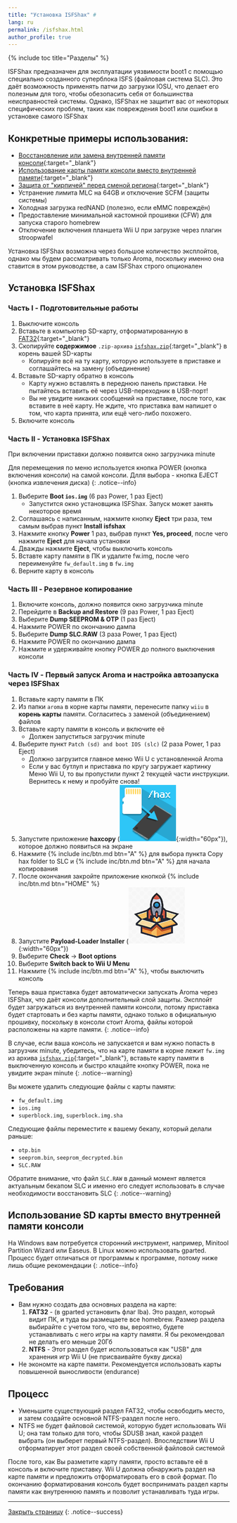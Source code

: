```yaml
---
title: "Установка ISFShax" #
lang: ru
permalink: /isfshax.html
author_profile: true
---
```


{% include toc title="Разделы" %}

ISFShax предназначен для эксплуатации уязвимости boot1 с помощью специально созданного суперблока ISFS (файловая система SLC). Это даёт возможность применять патчи до загрузки IOSU, что делает его полезным для того, чтобы обезопасить себя от большинства неисправностей системы. Однако, ISFShax не защитит вас от некоторых специфических проблем, таких как повреждения boot1 или ошибки в установке самого ISFShax

## Конкретные примеры использования:
- [Восстановление или замена внутренней памяти консоли](https://gbatemp.net/threads/how-to-upgrading-rebuilding-wii-u-internal-memory-mlc.636309/){:target="_blank"}
- [Использование карты памяти консоли вместо внутренней памяти](https://gbatemp.net/threads/sdusb-the-modern-way-to-play-wii-u-games-from-sd-at-full-speed.655744/){:target="_blank"}
- [Защита от "кирпичей" перед сменой региона](wiiu-region-change){:target="_blank"}
- Устранение лимита MLC на 64GB и отключение SCFM (защиты системы)
- Холодная загрузка redNAND (полезно, если eMMC повреждён)
- Предоставление минимальной кастомной прошивки (CFW) для запуска старого homebrew
- Отключение включения планшета Wii U при загрузке через плагин stroopwafel

Установка ISFShax возможна через большое количество эксплойтов, однако мы будем рассматривать только Aroma, поскольку именно она ставится в этом руководстве, а сам ISFShax строго опционален

## Установка ISFShax
### Часть I - Подготовительные работы

1. Выключите консоль
1. Вставьте в компьютер SD-карту, отформатированную в [FAT32](https://customfw.xyz/format_sd){:target="_blank"}
1. Скопируйте **содержимое** `.zip-архива` [`isfshax.zip`](/files/isfshax.zip){:target="_blank"} в корень вашей SD-карты
	* Копируйте всё на ту карту, которую используете в приставке и соглашайтесь на замену (объединение)
1. Вставьте SD-карту обратно в консоль
	* Карту нужно вставлять в переднюю панель приставки. Не пытайтесь вставить её через USB-переходник в USB-порт!
	* Вы не увидите никаких сообщений на приставке, после того, как вставите в неё карту. Не ждите, что приставка вам напишет о том, что карта принята, или ещё чего-либо похожего.
1. Включите консоль

### Часть II - Установка ISFShax

При включении приставки должно появится окно загрузчика minute

Для перемещения по меню используется кнопка POWER (кнопка включения консоли) на самой консоли. Длля выбора - кнопка EJECT (кнопка извлечения диска)
{: .notice--info}

1. Выберите **Boot `ios.img`** (6 раз Power, 1 раз Eject)
	* Запустится окно установщика ISFShax. Запуск может занять некоторое время
1. Соглашаясь с написанным, нажмите кнопку **Eject** три раза, тем самым выбрав пункт **Install isfshax**
1. Нажмите кнопку **Power** 1 раз, выбрав пункт **Yes, proceed**, после чего нажмите **Eject** для начала установки 
1. Дважды нажмите **Eject**, чтобы выключить консоль
1. Вставте карту памяти в ПК и удалите fw.img, после чего переименуйте `fw_default.img` в `fw.img`
1. Верните карту в консоль

### Часть III - Резервное копирование 

1. Включите консоль, должно появится окно загрузчика minute 
1. Перейдите в **Backup and Restore** (9 раз Power, 1 раз Eject)
1. Выберите **Dump SEEPROM & OTP** (1 раз Eject)
1. Нажмите POWER по окончанию дампа
1. Выберите **Dump SLC.RAW** (3 раза Power, 1 раз Eject)
1. Нажмите POWER по окончанию дампа
1. Нажмите и удерживайте кнопку POWER до полного выключения консоли 

### Часть IV - Первый запуск Aroma и настройка автозапуска через ISFShax

1. Вставьте карту памяти в ПК 
1. Из папки `aroma` в корне карты памяти, перенесите папку `wiiu` в **корень карты** памяти. Согласитесь з заменой (объединением) файлов
1. Вставьте карту памяти в консоль и включите её
	* Должен запуститься загрузчик minute 
1. Выберите пункт `Patch (sd) and boot IOS (slc)` (2 раза Power, 1 раз Eject)
	* Должно загрузится главное меню Wii U с установленной Aroma 
	* Если у вас бутлуп и приставка по кругу загружает картинку Меню Wii U, то вы пропустили пункт 2 текущей части инструкции. Вернитесь к нему и пробуйте снова! 
1. Запустите приложение **haxcopy** (![](/images/apps/haxcopy.png){:width="60px"}), которое должно появиться на экране
1. Нажмите {% include inc/btn.md btn="A" %} для выбора пункта Copy hax folder to SLC и {% include inc/btn.md btn="A" %} для начала копирования
1. После окончания закройте приложение кнопкой {% include inc/btn.md btn="HOME" %}
1. Запустите **Payload-Loader Installer** (![](/images/apps/payload-loader.png){:width="60px"})
1. Выберите **Check** -> **Boot options**
1. Выберите **Switch back to Wii U Menu**
1. Нажмите {% include inc/btn.md btn="A" %}, чтобы выключить консоль

Теперь ваша приставка будет автоматически запускать Aroma через ISFShax, что даёт консоли дополнительный слой защиты. Эксплойт будет загружаться из внутренней памяти консоли, потому приставка будет стартовать и без карты памяти, однако только в официальную прошивку, поскольку в консоли стоит Aroma, файлы которой расположены на карте памяти.
{: .notice--info}

В случае, если ваша консоль не запускается и вам нужно попасть в загрузчик minute, убедитесь, что на карте памяти в корне лежит `fw.img` из архива [`isfshax.zip`](https://github.com/rashevskyv/wiiu/releases/latest){:target="_blank"}, вставьте карту памяти в выключенную консоль и быстро клацайте кнопку POWER, пока не увидите экран minute 
{: .notice--warning}

Вы можете удалить следующие файлы с карты памяти: 
* `fw_default.img`
* `ios.img`
* `superblock.img`, `superblock.img.sha`

Следующие файлы переместите к вашему бекапу, который делали раньше: 
* `otp.bin`
* `seeprom.bin`, `seeprom_decrypted.bin`
* `SLC.RAW`

Обратите внимание, что файл `SLC.RAW` в данный момент является актуальным бекапом SLC и именно его следует использовать в случае необходимости восстановить SLC 
{: .notice--warning}

## Использование SD карты вместо внутренней памяти консоли  

На Windows вам потребуется сторонний инструмент, например, Minitool Partition Wizard или Easeus. В Linux можно использовать gparted. Процесс будет отличаться от программы к программе, потому ниже лишь общие рекомендации
{: .notice--info}

## Требования
- Вам нужно создать два основных раздела на карте:
    1. **FAT32** - (в gparted установить флаг lba). Это раздел, который видит ПК, и туда вы размещаете все homebrew. Размер раздела выбирайте с учетом того, что вы, вероятно, будете устанавливать с него игры на карту памяти. Я бы рекомендовал не делать его меньше 20Гб
    2. **NTFS** - Этот раздел будет использоваться как "USB" для хранения игр Wii U (не присваивайте букву диска)
- Не экономте на карте памяти. Рекомендуется использовать карты повышенной выносливости (endurance)

## Процесс
- Уменьшите существующий раздел FAT32, чтобы освободить место, и затем создайте основной NTFS-раздел после него. 
- NTFS не будет файловой системой, которую будет использовать Wii U; она там только для того, чтобы SDUSB знал, какой раздел выбрать (он выберет первый NTFS-раздел). Впоследствии Wii U отформатирует этот раздел своей собственной файловой системой

После того, как Вы разметите карту памяти, просто вставьте её в консоль и включите приставку. Wii U должна обнаружить раздел на карте памяти и предложить отформатировать его в свой формат. По окончанию форматирования консоль будет воспринимать раздел карты памяти как внутреннюю память и позволит устанавливать туда игры. 

___

[Закрыть страницу](javascript:window.close();)
{: .notice--success}